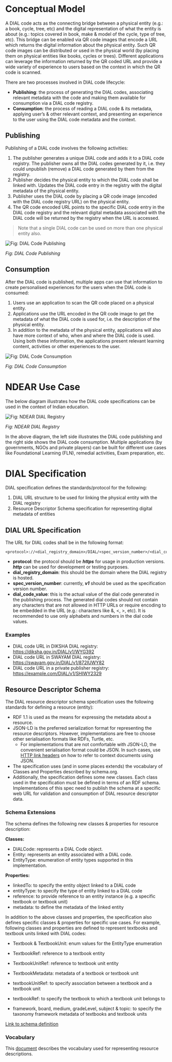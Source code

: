 # Conceptual Model
A DIAL code acts as the connecting bridge between a physical entity (e.g.: a book, cycle, tree, etc) and the digital representation of what the entity is about (e.g.: topics covered in book, make & model of the cycle, type of tree, etc). This bridge can be enabled via QR code images that encode a URL which returns the digital information about the physical entity. Such QR code images can be distributed or used in the physical world (by placing them on physical entities like books, cycles or trees). Different applications can leverage the information returned by the QR coded URL and provide a wide variety of experience to users based on the context in which the QR code is scanned.


There are two processes involved in DIAL code lifecycle:
- **Publishing**: the process of generating the DIAL codes, associating relevant metadata with the code and making them available for consumption via a DIAL code registry.
- **Consumption**: the process of reading a DIAL code & its metadata, applying user’s & other relevant context, and presenting an experience to the user using the DIAL code metadata and the context.

## Publishing
Publishing of a DIAL code involves the following activities:

1. The publisher generates a unique DIAL code and adds it to a DIAL code registry. The publisher owns all the DIAL codes generated by it, i.e. they could unpublish (remove) a DIAL code generated by them from the registry.
2. Publisher decides the physical entity to which the DIAL code shall be linked with. Updates the DIAL code entry in the registry with the digital metadata of the physical entity.
3. Publisher uses the DIAL code by placing a QR code image (encoded with the DIAL code registry URL) on the physical entity.
4. The QR code encoded URL points to the specific DIAL code entry in the DIAL code registry and the relevant digital metadata associated with the DIAL code will be returned by the registry when the URL is accessed. 

> Note that a single DIAL code can be used on more than one physical entity also.

![Fig: DIAL Code Publishing](https://github.com/sunbird-specs/DIAL-specs/blob/main/v1/images/DIAL_Code_Publish.drawio.png)

_Fig: DIAL Code Publishing_

## Consumption
After the DIAL code is published, multiple apps can use that information to create personalised experiences for the users when the DIAL code is consumed:

1. Users use an application to scan the QR code placed on a physical entity.
2. Applications use the URL encoded in the QR code image to get the metadata of what the DIAL code is used for, i.e. the description of the physical entity.
3. In addition to the metadata of the physical entity, applications will also have more context of who, when and where the DIAL code is used. Using both these information, the applications present relevant learning content, activities or other experiences to the user.

![Fig: DIAL Code Consumption ](https://github.com/sunbird-specs/DIAL-specs/blob/main/v1/images/DIAL_code_consumption.drawio.png)

_Fig: DIAL Code Consumption_

# NDEAR Use Case
The below diagram illustrates how the DIAL code specifications can be used in the context of Indian education.

![Fig: NDEAR DIAL Registry](https://github.com/sunbird-specs/DIAL-specs/blob/main/v1/images/QR%20and%20Discovery%20infographics.png)

_Fig: NDEAR DIAL Registry_

In the above diagram, the left side illustrates the DIAL code publishing and the right side shows the DIAL code consumption. Multiple applications (by governments, NGOs and private players) can be built for different use cases like Foundational Learning (FLN), remedial activities, Exam preparation, etc.

# DIAL Specification
DIAL specification defines the standards/protocol for the following:

1. DIAL URL structure to be used for linking the physical entity with the DIAL registry 
2. Resource Descriptor Schema specification for representing digital metadata of entities  

## DIAL URL Specification
The URL for DIAL codes shall be in the following format:

```
<protocol>://<dial_registry_domain>/DIAL/<spec_version_number>/<dial_code_value> 
```

- **protocol**: the protocol should be _**https**_ for usage in production versions. _**http**_ can be used for development or testing purposes.
- **dial_registry_domain**: this should be the domain where the DIAL registry is hosted.
- **spec_version_number**: currently, _**v1**_ should be used as the specification version number.
- **dial_code_value**: this is the actual value of the dial code generated in the publishing process. The generated dial codes should not contain any characters that are not allowed in HTTP URLs or require encoding to be embedded in the URL (e.g.: characters like &, <, >, etc). It is recommended to use only alphabets and numbers in the dial code values.

### Examples
- DIAL code URL in DIKSHA DIAL registry: https://diksha.gov.in/DIAL/v1/WYG392
- DIAL code URL in SWAYAM DIAL registry: https://swayam.gov.in/DIAL/v1/872IUWY82
- DIAL code URL in a private publisher registry: https://example.com/DIAL/v1/SHIWY2329

## Resource Descriptor Schema
The DIAL resource descriptor schema specification uses the following standards for defining a resource (entity):

- RDF 1.1 is used as the means for expressing the metadata about a resource.
- JSON-LD is the preferred serialization format for representing the resource descriptors. However, implementations are free to choose other serialisation formats like RDFs, Turtle, etc.
  - For implementations that are not comfortable with JSON-LD, the convenient serialisation format could be JSON. In such cases, use [HTTP link headers](https://www.w3.org/TR/json-ld11/#interpreting-json-as-json-ld) on how to refer to context documents using JSON.
- The specification uses (and in some places extends) the vocabulary of Classes and Properties described by schema.org.
- Additionally, the specification defines some new classes. Each class used in the specification must be defined in terms of an RDF schema. Implementations of this spec need to publish the schema at a specific web URL for validation and consumption of DIAL resource descriptor data.

### Schema Extensions
The schema defines the following new classes & properties for resource description:

**Classes:**
- DIALCode: represents a DIAL Code object. 
- Entity: represents an entity associated with a DIAL code.
- EntityType: enumeration of entity types supported in this implementation.

**Properties:**
- linkedTo: to specify the entity object linked to a DIAL code
- entityType: to specify the type of entity linked to a DIAL code
- reference: to provide reference to an entity instance (e.g. a specific textbook or textbook unit)
- metadata: to define the metadata of the linked entity

In addition to the above classes and properties, the specification also defines specific classes & properties for specific use cases. For example, following classes and properties are defined to represent textbooks and textbook units linked with DIAL codes:

- Textbook & TextbookUnit: enum values for the EntityType enumeration
- TextbookRef: reference to a textbook entity
- TextbookUnitRef: reference to textbook unit entity
- TextbookMetadata: metadata of a textbook or textbook unit

- textbookUnitRef: to specify association between a textbook and a textbook unit
- textbookRef: to specify the textbook to which a textbook unit belongs to
- framework, board, medium, gradeLevel, subject & topic: to specify the taxonomy framework metadata of textbooks and textbook units

[Link to schema definition](https://github.com/sunbird-specs/DIAL-specs/blob/main/v1/schema.jsonld)

### Vocabulary
This [document](https://github.com/sunbird-specs/DIAL-specs/blob/main/v1/context.json) describes the vocabulary used for representing resource descriptions.




